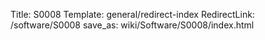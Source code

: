 Title: S0008
Template: general/redirect-index
RedirectLink: /software/S0008
save_as: wiki/Software/S0008/index.html